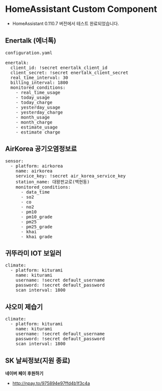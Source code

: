 # HomeAssistant Custom Component

* HomeAssistant 0.110.7 버전에서 테스트 완료되었습니다.

## Enertalk (에너톡)
<pre>
configuration.yaml

enertalk:
  client_id: !secret enertalk_client_id
  client_secret: !secret enertalk_client_secret
  real_time_interval: 30
  billing_interval: 1800
  monitored_conditions:
    - real_time_usage
    - today_usage
    - today_charge
    - yesterday_usage
    - yesterday_charge
    - month_usage
    - month_charge
    - estimate_usage
    - estimate_charge
</pre>

## AirKorea 공기오염정보료
<pre>
sensor:
  - platform: airkorea
    name: airkorea
    service_key: !secret air_korea_service_key
    station_name: 대왕판교로(백현동)
    monitored_conditions:
      - data_time
      - so2
      - co
      - no2
      - pm10
      - pm10_grade
      - pm25
      - pm25_grade
      - khai
      - khai_grade
</pre>

## 귀뚜라미 IOT 보일러
<pre>
climate:
  - platform: kiturami
    name: kiturami
    username: !secret default_username
    password: !secret default_password
    scan_interval: 1800
</pre>

## 샤오미 제습기
<pre>
climate:
  - platform: kiturami
    name: kiturami
    username: !secret default_username
    password: !secret default_password
    scan_interval: 1800
</pre>

## SK 날씨정보(지원 종료)


**네이버 페이 후원하기**
- http://npay.to/975894e97ffd4b1f3c4a
